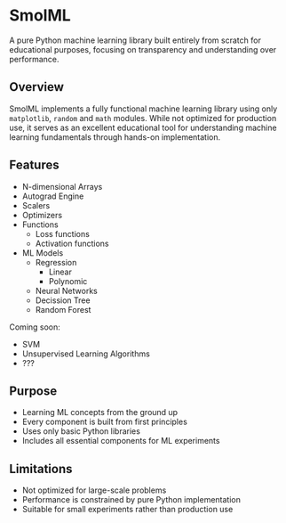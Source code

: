 # SmolML

A pure Python machine learning library built entirely from scratch for educational purposes, focusing on transparency and understanding over performance.

## Overview

SmolML implements a fully functional machine learning library using only `matplotlib`, `random` and `math` modules. While not optimized for production use, it serves as an excellent educational tool for understanding machine learning fundamentals through hands-on implementation.

## Features

- N-dimensional Arrays
- Autograd Engine
- Scalers
- Optimizers
- Functions
    - Loss functions
    - Activation functions
- ML Models
    - Regression
        - Linear
        - Polynomic
    - Neural Networks
    - Decission Tree
    - Random Forest

Coming soon:

- SVM
- Unsupervised Learning Algorithms
- ???


## Purpose

- Learning ML concepts from the ground up
- Every component is built from first principles
- Uses only basic Python libraries
- Includes all essential components for ML experiments

## Limitations

- Not optimized for large-scale problems
- Performance is constrained by pure Python implementation
- Suitable for small experiments rather than production use